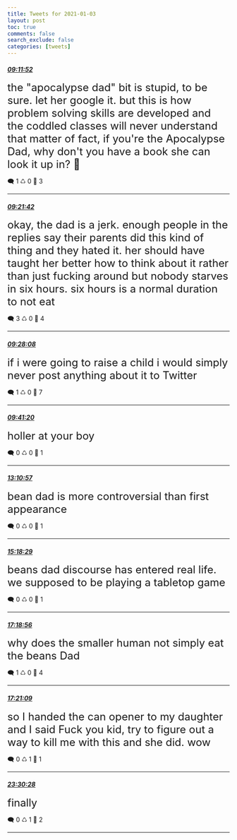 ```yaml
---
title: Tweets for 2021-01-03
layout: post
toc: true
comments: false
search_exclude: false
categories: [tweets]
---
```



#### <a href = "https://twitter.com/deepfates/status/1345764827247964160">*09:11:52*</a>

<font size="5">the "apocalypse dad" bit is stupid, to be sure. let her google it. but this is how problem solving skills are developed and the coddled classes will never understand that  matter of fact, if you're the Apocalypse Dad, why don't you have a book she can look it up in? 🧐</font>



🗨️ 1 ♺ 0 🤍  3   

---
    
#### <a href = "https://twitter.com/deepfates/status/1345767302386442245">*09:21:42*</a>

<font size="5">okay, the dad is a jerk. enough people in the replies say their parents did this kind of thing and they hated it. her should have taught her better how to think about it rather than just fucking around  but nobody starves in six hours. six hours is a normal duration to not eat</font>



🗨️ 3 ♺ 0 🤍  4   

---
    
#### <a href = "https://twitter.com/deepfates/status/1345768922633572355">*09:28:08*</a>

<font size="5">if i were going to raise a child i would simply never post anything about it to Twitter</font>



🗨️ 1 ♺ 0 🤍  7   

---
    
#### <a href = "https://twitter.com/deepfates/status/1345772242848808960">*09:41:20*</a>

<font size="5">holler at your boy</font>



🗨️ 0 ♺ 0 🤍  1   

---
    
#### <a href = "https://twitter.com/deepfates/status/1345824995767771136">*13:10:57*</a>

<font size="5">bean dad is more controversial than first appearance</font>



🗨️ 0 ♺ 0 🤍  1   

---
    
#### <a href = "https://twitter.com/deepfates/status/1345857091009826816">*15:18:29*</a>

<font size="5">beans dad discourse has entered real life. we supposed to be playing a tabletop game</font>



🗨️ 0 ♺ 0 🤍  1   

---
    
#### <a href = "https://twitter.com/deepfates/status/1345887402972221440">*17:18:56*</a>

<font size="5">why does the smaller human not simply eat the beans Dad</font>



🗨️ 1 ♺ 0 🤍  4   

---
    
#### <a href = "https://twitter.com/deepfates/status/1345887960697196545">*17:21:09*</a>

<font size="5">so I handed the can opener to my daughter and I said Fuck you kid, try to figure out a way to kill me with this and she did. wow</font>



🗨️ 0 ♺ 1 🤍  1   

---
    
#### <a href = "https://twitter.com/deepfates/status/1345980898651459592">*23:30:28*</a>

<font size="5">finally</font>



🗨️ 0 ♺ 1 🤍  2   

---
    
            
